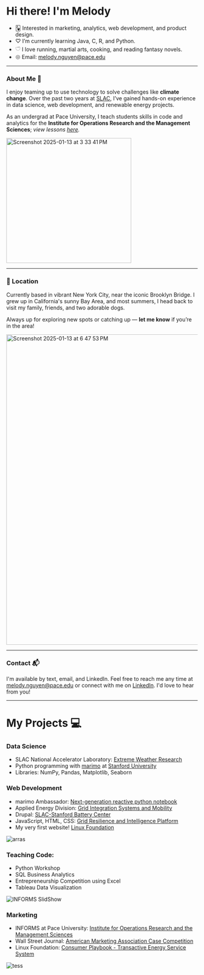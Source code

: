 # Hi there! I'm Melody

- 🂱 Interested in marketing, analytics, web development, and product design.
- ♡ I’m currently learning Java, C, R, and Python.
- 𓎩 I love running, martial arts, cooking, and reading fantasy novels.
- 𑁍 Email: melody.nguyen@pace.edu

____________________________________________________________________________________

### About Me 🧸

I enjoy teaming up to use technology to solve challenges like **climate change**. Over the past two years at [SLAC](https://www6.slac.stanford.edu/), I’ve gained hands-on experience in data science, web development, and renewable energy projects. 

As an undergrad at Pace University, I teach students skills in code and analytics for the **Institute for Operations Research and the Management Sciences**; *view lessons [here]().*

<img width="329" alt="Screenshot 2025-01-13 at 3 33 41 PM" src="https://github.com/user-attachments/assets/71c9dee8-e606-48f7-b92d-17f8779441a0" />



____________________________________________________________________________________

### 📍 Location
Currently based in vibrant New York City, near the iconic Brooklyn Bridge. 
I grew up in California's sunny Bay Area, and most summers, I head back to visit my family, friends, and two adorable dogs. 

Always up for exploring new spots or catching up — **let me know** if you’re in the area!
 
<img width="817" alt="Screenshot 2025-01-13 at 6 47 53 PM" src="https://github.com/user-attachments/assets/b9788bff-85f0-4550-af88-0f1ea9eb0b24" />


____________________________________________________________________________________

### Contact 📬
I'm available by text, email, and LinkedIn. Feel free to reach me any time at melody.nguyen@pace.edu or connect with me on [LinkedIn](https://www.linkedin.com/in/melodyxnguyen/). 
I'd love to hear from you!


 
____________________________________________________________________________________

# My Projects 💻

### Data Science 
- SLAC National Accelerator Laboratory: [Extreme Weather Research](https://github.com/user-attachments/files/18403394/ResearchReport.pdf)
- Python programming with [marimo](https://marimo.io/) at [Stanford University](https://marimo.sites.stanford.edu/blog/data-visualization)
 - Libraries: NumPy, Pandas, Matplotlib, Seaborn


### Web Development
- marimo Ambassador: [Next-generation reactive python notebook](https://marimo.sites.stanford.edu/)
- Applied Energy Division: [Grid Integration Systems and Mobility](https://gismo.slac.stanford.edu/)
- Drupal: [SLAC-Stanford Battery Center](https://batterycenter.slac.stanford.edu/)
- JavaScript, HTML, CSS: [Grid Resilience and Intelligence Platform](https://www.grip.energy/)
- My very first website! [Linux Foundation](https://www.arras.energy/)
  
![arras](https://github.com/user-attachments/assets/f30ea98a-eb8d-4d21-ad3f-b8e0db4dbca8)


### Teaching Code:
- Python Workshop
- SQL Business Analytics
- Entrepreneurship Competition using Excel
- Tableau Data Visualization

![INFORMS SlidShow](https://github.com/user-attachments/assets/7db472d1-238d-4b3a-95ec-6604350853de)



### Marketing
- INFORMS at Pace University: [Institute for Operations Research and the Management Sciences](https://www.instagram.com/informs_pace/) 
- Wall Street Journal: [American Marketing Association Case Competition](https://www.canva.com/design/DAFUr-YZt0I/reH7RhIx1Jf9DCKXKRvlHA/view?)
- Linux Foundation: [Consumer Playbook - Transactive Energy Service System](https://www.canva.com/design/DAFgsSLel8E/q1u12uTSfEgrS1q12E98cw/view?utm_content=DAFgsSLel8E&utm_campaign=designshare&utm_medium=link&utm_source=editor)

![tess](https://github.com/user-attachments/assets/f5eb26fc-c408-4f80-8a9d-230196c864e6)





